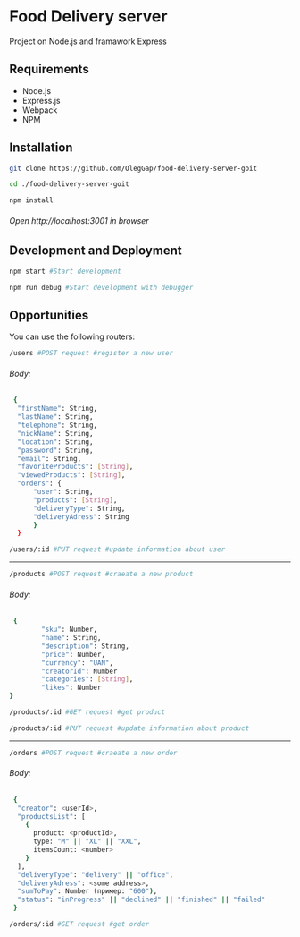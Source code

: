 # Food Delivery server

Project on Node.js and framawork Express 

## Requirements
- Node.js
- Express.js
- Webpack
- NPM
## Installation
```bash
git clone https://github.com/OlegGap/food-delivery-server-goit
```
```bash
cd ./food-delivery-server-goit
```
```bash
npm install
```
###### Open http://localhost:3001 in browser

## Development and Deployment
```bash
npm start #Start development
```
```bash
npm run debug #Start development with debugger
```
## Opportunities

You can use the following routers:

```bash
/users #POST request #register a new user
```
###### Body:
```bash
 {
  "firstName": String,
  "lastName": String,
  "telephone": String,
  "nickName": String,
  "location": String,
  "password": String,
  "email": String,
  "favoriteProducts": [String],
  "viewedProducts": [String],
  "orders": {
      "user": String,
      "products": [String],
      "deliveryType": String,
      "deliveryAdress": String
      }
  }
```


```bash
/users/:id #PUT request #update information about user
```
---
```bash
/products #POST request #craeate a new product
```
###### Body:
```bash
 {		
        "sku": Number,
        "name": String,
        "description": String,
        "price": Number,
        "currency": "UAN",
        "creatorId": Number
        "categories": [String],
        "likes": Number
}
```


```bash
/products/:id #GET request #get product
```
```bash
/products/:id #PUT request #update information about product
```
---
```bash
/orders #POST request #craeate a new order
```
###### Body:
```bash
 {
  "creator": <userId>,
  "productsList": [
    { 
      product: <productId>,
      type: "M" || "XL" || "XXL",
      itemsCount: <number> 
    }
  ],
  "deliveryType": "delivery" || "office",
  "deliveryAdress": <some address>,
  "sumToPay": Number (пример: "600"),
  "status": "inProgress" || "declined" || "finished" || "failed"
 }
```

```bash
/orders/:id #GET request #get order
```
